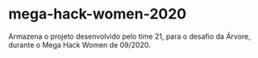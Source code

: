 # mega-hack-women-2020
 Armazena o projeto desenvolvido pelo time 21, para o desafio da Árvore, durante o Mega Hack Women de 09/2020.
